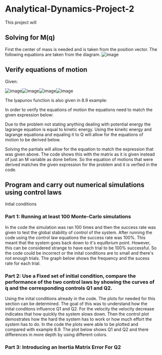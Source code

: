 # Analytical-Dynamics-Project-2
This project will
## Solving for M(q)
First the center of mass is needed and is taken from the position vector. The following equations are taken from the diagram.
![image](https://github.com/user-attachments/assets/8c977780-3259-4900-91ea-cbae055dbe4b)

## Verify equations of motion
Given:

![image](https://github.com/user-attachments/assets/774d7171-5116-4da5-bcb7-df8a55f2d9b6)![image](https://github.com/user-attachments/assets/6bf5b842-98bc-480b-89ab-a52b46459bff)![image](https://github.com/user-attachments/assets/f761cb58-9e5d-41de-bfb0-3445abf59de6)![image](https://github.com/user-attachments/assets/d2e088ec-b504-4b8b-8d7d-47fcd6af9efd)




The lyapunov function is also given in 8.9 example:

In order to verify the equations of motion the equations need to match the given expression below:

Due to the problem not stating anything dealing with potential energy the lagrange equation is equal to kinetic energy. Using the kineitc energy and lagrange equationa and equaling it to Q will allow for the equations of motion to be derived below. 



Solving the partials will allow for the equation to match the expression that was given above. The code shows this with the matrix as it is given instead of just an M variable as done before. So the equation of motions that were derived matches the given expression for the problem and it is verfied in the code.  

## Program and carry out numerical simulations using control laws
Intial conditions



### Part 1: Running at least 100 Monte-Carlo simulations
In the code the simulation was ran 100 times and then the success rate was given to test the global stability of control of the system. After running the code using the control law equations the success rate was 100%. This meant that the system goes back down to it's equilbrium point. However, this can be considered strange to have each trial to be 100% successful. So the code could be incorrect or the inital conditions are to small and there's not enough trials. The graph below shows the frequency and the sucess rate for each trial. 



### Part 2: Use a Fixed set of initial condition, compare the performance of the two control laws by showing the curves of  ̇q and the corresponding controls Q1 and Q2.
Using the inital conditions already in the code. The plots for needed for this section can be determined. The goal of this was to understand how the inital conditons influence Q1 and Q2. For the velocity the velocity decrease indicates that how quickly the system slows down. Then the control plot demostrates how the hard the system has to work or how much effort the system has to do. In the code the plots were able to be plotted and compared with example 8.9. The plot below shows Q1 and Q2 and there differences in more depth by using different colors. 


### Part 3: Introducing an Inertia Matrix Error For Q2




